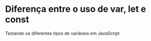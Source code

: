 # Diferença entre o uso de **var, let e const**
 Testando os diferentes tipos de variáveis em JavaScript
